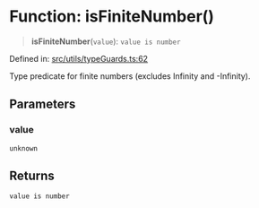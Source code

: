 # Function: isFiniteNumber()

> **isFiniteNumber**(`value`): `value is number`

Defined in: [src/utils/typeGuards.ts:62](https://github.com/Nick2bad4u/Uptime-Watcher/blob/3cce0c3b352c8390536ca3c7399ece50a05faf18/src/utils/typeGuards.ts#L62)

Type predicate for finite numbers (excludes Infinity and -Infinity).

## Parameters

### value

`unknown`

## Returns

`value is number`
